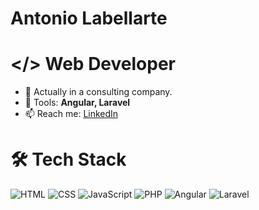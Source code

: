 # Antonio Labellarte
# </> Web Developer

- 🔹 Actually in a consulting company.
- 🌱 Tools:  **Angular, Laravel**
- 📫 Reach me: [LinkedIn](https://www.linkedin.com/in/antonio-labellarte/)

# 🛠️ Tech Stack
![HTML](https://img.shields.io/badge/HTML5-E34F26?style=flat&logo=html5&logoColor=white)
![CSS](https://img.shields.io/badge/CSS3-1572B6?style=flat&logo=css3&logoColor=white)
![JavaScript](https://img.shields.io/badge/JavaScript-F7DF1E?style=flat&logo=javascript&logoColor=black)
![PHP](https://img.shields.io/badge/PHP-777BB4?style=flat&logo=php&logoColor=white)
![Angular](https://img.shields.io/badge/Angular-DD0031?style=flat&logo=angular&logoColor=white)
![Laravel](https://img.shields.io/badge/Laravel-FF2D20?style=flat&logo=laravel&logoColor=white)
